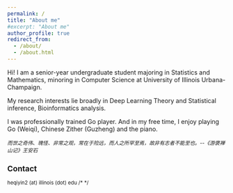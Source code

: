 ```yaml
---
permalink: /
title: "About me"
#excerpt: "About me"
author_profile: true
redirect_from: 
  - /about/
  - /about.html
---
```

Hi! I am a senior-year undergraduate student majoring in Statistics and Mathematics, minoring in Computer Science at University of Illinois Urbana-Champaign.

My research interests lie broadly in Deep Learning Theory and Statistical inference, Bioinformatics analysis.

I was professionally trained Go player. And in my free time, I enjoy playing Go (Weiqi), Chinese Zither (Guzheng) and the piano.

 <small>_而世之奇伟、瑰怪、非常之观，常在于险远，而人之所罕至焉，故非有志者不能至也。--《游褒禅山记》王安石_


Contact
------
heqiyin2 (at) illinois (dot) edu
/* <script type="text/javascript" id="clustrmaps" src="//clustrmaps.com/map_v2.js?d=w09oiLkpKqp3d-U6UUo4eojfST1MtU6A2LGtfbe55Ls&cl=ffffff&w=a"></script> */



